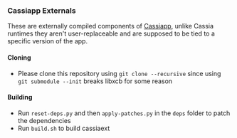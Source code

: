 ### Cassiapp Externals

These are externally compiled components of [Cassiapp](https://github.com/cassia-org/cassiapp), unlike Cassia runtimes they aren't user-replaceable and are supposed to be tied to a specific version of the app.

#### Cloning
* Please clone this repository using `git clone --recursive` since using `git submodule --init` breaks libxcb for some reason

#### Building
* Run `reset-deps.py` and then `apply-patches.py` in the `deps` folder to patch the dependencies
* Run `build.sh` to build cassiaext